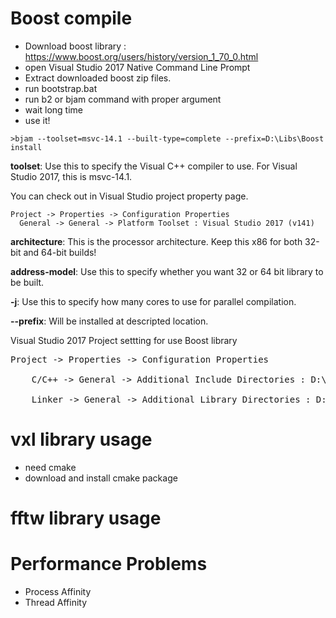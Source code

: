 # Boost compile
* Download boost library : https://www.boost.org/users/history/version_1_70_0.html
* open Visual Studio 2017 Native Command Line Prompt
* Extract downloaded boost zip files.
* run bootstrap.bat
* run b2 or bjam command with proper argument 
* wait long time
* use it!

```
>bjam --toolset=msvc-14.1 --built-type=complete --prefix=D:\Libs\Boost install
``` 

**toolset**: Use this to specify the Visual C++ compiler to use. For Visual Studio 2017, this is msvc-14.1. 

You can check out in Visual Studio project property page.
```
Project -> Properties -> Configuration Properties
  General -> General -> Platform Toolset : Visual Studio 2017 (v141)
```

**architecture**: This is the processor architecture. Keep this x86 for both 32-bit and 64-bit builds!

**address-model**: Use this to specify whether you want 32 or 64 bit library to be built.

**-j**: Use this to specify how many cores to use for parallel compilation.

**--prefix**: Will be installed at descripted location.


Visual Studio 2017 Project settting for use Boost library

<pre>
Project -> Properties -> Configuration Properties

	C/C++ -> General -> Additional Include Directories : D:\Libs\Boost\include\boost-1_70
	
	Linker -> General -> Additional Library Directories : D:\libs\Boost\lib 
</pre>  




# vxl library usage
* need cmake 
* download and install cmake package


# fftw library usage

# Performance Problems
* Process Affinity
* Thread Affinity



